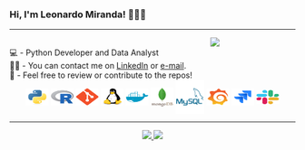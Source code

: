 ### Hi, I'm Leonardo Miranda! 🧑🏽‍💻
<hr><img align="right" width="150" src="https://media.giphy.com/media/VekcnHOwOI5So/giphy.gif"/>
<div style="display: inline_block"><br>
💻 - Python Developer and Data Analyst <br>
🤝🏽 - You can contact me on <a 
href="https://www.linkedin.com/in/leonardobm01/">LinkedIn</a> or <a href="mailto:leonardobm01@gmail.com">e-mail</a>.<br>
🤖 - Feel free to review or contribute to the repos!
</div>

<div align="center" valign="top">
  <img align="center" alt="python" height="30" width="40" src="https://raw.githubusercontent.com/devicons/devicon/master/icons/python/python-original.svg">
  <img align="center" alt="r" height="30" width="40" src="https://raw.githubusercontent.com/devicons/devicon/master/icons/r/r-original.svg">
  <img align="center" alt="git" height="30" width="40" src="https://raw.githubusercontent.com/devicons/devicon/master/icons/git/git-original.svg">
  <img align="center" alt="linux" height="30" width="40" src="https://raw.githubusercontent.com/devicons/devicon/master/icons/linux/linux-original.svg">
  <img align="center" alt="docker" height="30" width="40" src="https://raw.githubusercontent.com/devicons/devicon/master/icons/docker/docker-plain.svg">
  <img align="center" alt="mongo" height="35" width="40" src="https://raw.githubusercontent.com/devicons/devicon/master/icons/mongodb/mongodb-original-wordmark.svg">
  <img align="center" alt="mysql" height="60" width="50" src="https://raw.githubusercontent.com/devicons/devicon/master/icons/mysql/mysql-plain-wordmark.svg">
  <img align="center" alt="mysql" height="30" width="40" src="https://raw.githubusercontent.com/devicons/devicon/master/icons/grafana/grafana-original.svg">
  <img align="center" alt="mysql" height="30" width="40" src="https://raw.githubusercontent.com/devicons/devicon/master/icons/jira/jira-original.svg">
  <img align="center" alt="mysql" height="25" width="40" src="https://raw.githubusercontent.com/devicons/devicon/master/icons/slack/slack-original.svg">
</div>

<hr>

<div align="center">
 <a href="https://github.com/leonardo-bm">
 <img height="132em" src="https://github-readme-stats.vercel.app/api?username=leonardo-bm&count_private=true&include_all_commits=true&show_icons=true&theme=github_dark&hide_border=false&show_owner=true&hide=stars,issues"/>
 <img height="132em" src="https://github-readme-stats.vercel.app/api/top-langs/?username=leonardo-bm&theme=github_dark&hide_border=false&layout=compact"/>
</div>

